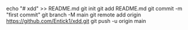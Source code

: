 echo "# xdd" >> README.md
git init
git add README.md
git commit -m "first commit"
git branch -M main
git remote add origin https://github.com/Entick1/xdd.git
git push -u origin main
